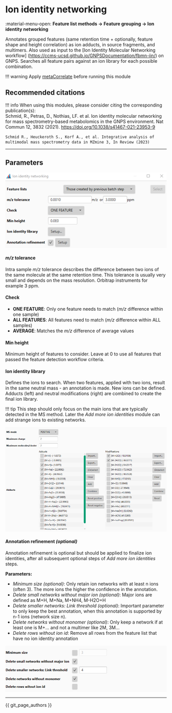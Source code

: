 # Ion identity networking

:material-menu-open: **Feature list methods → Feature grouping → Ion identity networking** 

Annotates grouped features (same retention time + optionally, feature shape and height correlation) as ion adducts, in 
source fragments, and multimers. Also used as input to the [Ion Identity Molecular Networking workflow]
(https://ccms-ucsd.github.io/GNPSDocumentation/fbmn-iin/) on GNPS. Searches all feature pairs against an ion library 
for each possible combination.

!!! warning
    Apply [metaCorrelate](../metacorr/metacorr.md) before running this module


## Recommended citations
!!! info
    When using this modules, please consider citing the corresponding publication(s):<br>
    Schmid, R., Petras, D., Nothias, LF. et al. Ion identity molecular networking for mass spectrometry-based metabolomics in the GNPS environment. Nat Commun 12, 3832 (2021). https://doi.org/10.1038/s41467-021-23953-9
    
    Schmid R., Heuckeroth S., Korf A., et al. Integrative analysis of multimodal mass spectrometry data in MZmine 3, In Review (2023)


---


## Parameters
![IIN dialog](dialog.png)


#### _m/z_ tolerance
Intra sample _m/z_ tolerance describes the difference between two ions of the same molecule at the same retention 
time. This tolerance is usually very small and depends on the mass resolution. Orbitrap instruments for example 3 ppm.

#### Check
- **ONE FEATURE**: Only one feature needs to match (_m/z_ difference within one sample) 
- **ALL FEATURES**: All features need to match (_m/z_ difference within ALL samples) 
- **AVERAGE**: Matches the _m/z_ difference of average values 

#### Min height
Minimum height of features to consider. Leave at 0 to use all features that passed the feature detection workflow 
criteria.

#### Ion identity library
Defines the ions to search. When two features, applied with two ions, result in the same neutral mass - an 
annotation is made. New ions can be defined. Adducts (left) and neutral modifications (right) are combined to create 
the final ion library. 

!!! tip
    This step should only focus on the main ions that are typically detected in the MS method. 
    Later the _Add more ion identities_ module can add strange ions to existing networks.

![IIN library](ion_library.png)


#### Annotation refinement _(optional)_
Annotation refinement is optional but should be applied to finalize ion identities, after all subsequent optional 
steps of _Add more ion identities_ steps. 

**Parameters:**
- _Minimum size (optional)_: Only retain ion networks with at least n ions (often 3). The more ions the higher the 
  confidence in the annotation.
- _Delete small networks without major ion (optional)_: Major ions are defined as M+H, M+Na, M+NH4, M-H2O+H
- _Delete smaller networks: Link threshold (optional)_: Important parameter to only keep the best annotation, when 
  this annotation is supported by n-1 ions (network size n). 
- _Delete networks without monomer (optional)_: Only keep a network if at least one is M+... and not a multimer like 
  2M, 3M...
- _Delete rows without ion id_: Remove all rows from the feature list that have no ion identity annotation

![IIN refinement](ion_refinement.png)

---


{{ git_page_authors }}
